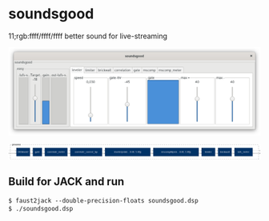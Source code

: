 # soundsgood
11;rgb:ffff/ffff/ffff
better sound for live-streaming

![soundsgood on Gnome desktop](/img/soundsgood-gui.png "soundsgood on Gnome desktop")

![DSP signal flow](/img/soundsgood-process.png "DSP signal flow")


## Build for JACK and run

```
$ faust2jack --double-precision-floats soundsgood.dsp
$ ./soundsgood.dsp
```
